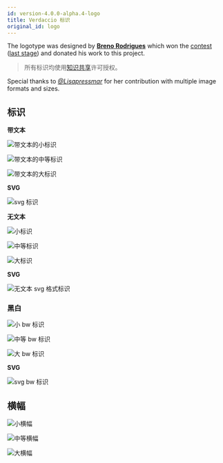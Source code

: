 ```yaml
---
id: version-4.0.0-alpha.4-logo
title: Verdaccio 标识
original_id: logo
---
```

The logotype was designed by **[Breno Rodrigues](https://github.com/rodriguesbreno)** which won the [contest](https://github.com/verdaccio/verdaccio/issues/237) ([last stage](https://github.com/verdaccio/verdaccio/issues/328)) and donated his work to this project.

> 所有标识均使用[知识共享](https://github.com/verdaccio/verdaccio/blob/master/LICENSE-docs)许可授权。

Special thanks to *[@Lisapressmar](https://github.com/Lisapressmar)* for her contribution with multiple image formats and sizes.

## 标识

**带文本**

![带文本的小标识](assets/logo/symbol/png/logo-small-header-bottom.png)

![带文本的中等标识](assets/logo/symbol/png/logo-small-header-bottom@2x.png)

![带文本的大标识](assets/logo/symbol/png/logo-small-header-bottom@3x.png)

**SVG**

![svg 标识](assets/logo/symbol/svg/logo-small-header-bottom.svg)

**无文本**

![小标识](assets/logo/symbol/png/verdaccio-tiny.png)

![中等标识](assets/logo/symbol/png/verdaccio-tiny@2x.png)

![大标识](assets/logo/symbol/png/verdaccio-tiny@3x.png)

**SVG**

![无文本 svg 格式标识](assets/logo/symbol/svg/verdaccio-tiny.svg)

### 黑白

![小 bw 标识](assets/logo/symbol/png/verdaccio-blackwhite.png)

![中等 bw 标识](assets/logo/symbol/png/verdaccio-blackwhite@2x.png)

![大 bw 标识](assets/logo/symbol/png/verdaccio-blackwhite@3x.png)

**SVG**

![svg bw 标识](assets/logo/symbol/svg/verdaccio-blackwhite.svg)

## 横幅

![小横幅](assets/logo/banner/png/verdaccio-banner.png)

![中等横幅](assets/logo/banner/png/verdaccio-banner@2x.png)

![大横幅](assets/logo/banner/png/verdaccio-banner@3x.png)